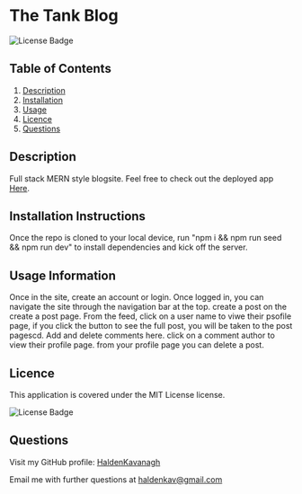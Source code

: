 # The Tank Blog

![License Badge](https://img.shields.io/badge/License-MIT-yellow.svg)

## Table of Contents

1. [Description](#description)
2. [Installation](#installation-instructions)
3. [Usage](#usage-information)
4. [Licence](#Licence)
5. [Questions](#Questions)

## Description

Full stack MERN style blogsite. Feel free to check out the deployed app [Here](https://calm-eyrie-88400-aa49694dc0d1.herokuapp.com/).

## Installation Instructions

Once the repo is cloned to your local device, run "npm i && npm run seed && npm run dev" to install dependencies and kick off the server.

## Usage Information

Once in the site, create an account or login. Once logged in, you can navigate the site through the navigation bar at the top. create a post on the create a post page. From the feed, click on a user name to viwe their psofile page, if you click the button to see the full post, you will be taken to the post pagescd. Add and delete comments here. click on a comment author to view their profile page. from your profile page you can delete a post.

## Licence

This application is covered under the MIT License license.

![License Badge](https://img.shields.io/badge/License-MIT-yellow.svg)

## Questions

Visit my GitHub profile: [HaldenKavanagh](https://github.com/HaldenKavanagh/)

Email me with further questions at haldenkav@gmail.com
